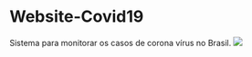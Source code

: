 # Website-Covid19
Sistema para monitorar os casos de corona vírus no Brasil.
<img src="https://www.code-inspector.com/project/9662/score/svg"></img>
